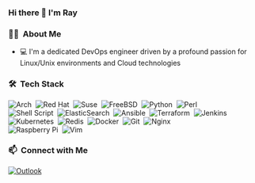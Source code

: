 ### Hi there 👋 I'm Ray

<!--
**chromer030/chromer030** is a ✨ _special_ ✨ repository because its `README.md` (this file) appears on your GitHub profile.

Here are some ideas to get you started:

- 🔭 I’m currently working on ...
- 🌱 I’m currently learning ...
- 👯 I’m looking to collaborate on ...
- 🤔 I’m looking for help with ...
- 💬 Ask me about ...
- 📫 How to reach me: ...
- 😄 Pronouns: ...
- ⚡ Fun fact: ...
-->

### 👨🏻‍ &nbsp;About Me
- 💻 I'm a dedicated DevOps engineer driven by a profound passion for Linux/Unix environments and Cloud technologies

### 🛠 &nbsp;Tech Stack
![Arch](https://img.shields.io/badge/Arch%20Linux-1793D1?logo=arch-linux&logoColor=fff&style=flat)&nbsp;
![Red Hat](https://img.shields.io/badge/Red%20Hat-EE0000?style=flat&logo=redhat&logoColor=white)&nbsp;
![Suse](https://img.shields.io/badge/SUSE-0C322C?style=flat&logo=SUSE&logoColor=white)&nbsp; 
![FreeBSD](https://img.shields.io/badge/-FreeBSD-%23870000?style=flat&logo=freebsd&logoColor=white)&nbsp; 
![Python](https://img.shields.io/badge/python-3670A0?style=flat&logo=python&logoColor=ffdd54)&nbsp;
![Perl](https://img.shields.io/badge/perl-%2339457E.svg?style=flat&logo=perl&logoColor=white)&nbsp;\
![Shell Script](https://img.shields.io/badge/shell_script-%23121011.svg?style=flat&logo=gnu-bash&logoColor=white)&nbsp;
![ElasticSearch](https://img.shields.io/badge/-ElasticSearch-005571?style=flat&logo=elasticsearch)&nbsp;
![Ansible](https://img.shields.io/badge/ansible-%231A1918.svg?style=flat&logo=ansible&logoColor=white)&nbsp;
![Terraform](https://img.shields.io/badge/terraform-%235835CC.svg?style=flat&logo=terraform&logoColor=white)&nbsp;
![Jenkins](https://img.shields.io/badge/jenkins-%232C5263.svg?style=flat&logo=jenkins&logoColor=white)&nbsp;\
![Kubernetes](https://img.shields.io/badge/kubernetes-%23326ce5.svg?style=flat&logo=kubernetes&logoColor=white)&nbsp;
![Redis](https://img.shields.io/badge/redis-%23DD0031.svg?style=flat&logo=redis&logoColor=white)&nbsp;
![Docker](https://img.shields.io/badge/docker-%230db7ed.svg?style=flat&logo=docker&logoColor=white)&nbsp;
![Git](https://img.shields.io/badge/git-%23F05033.svg?style=flat&logo=git&logoColor=white)&nbsp;
![Nginx](https://img.shields.io/badge/nginx-%23009639.svg?style=flat&logo=nginx&logoColor=white)&nbsp;\
![Raspberry Pi](https://img.shields.io/badge/-RaspberryPi-C51A4A?style=flat&logo=Raspberry-Pi)&nbsp;
![Vim](https://img.shields.io/badge/VIM-%2311AB00.svg?style=flat&logo=vim&logoColor=white)&nbsp;


### 📫 &nbsp;Connect with Me
[![Outlook](https://img.shields.io/badge/rmoghadam@outlook.de-0078D4?style=flat&logo=microsoft-outlook&logoColor=white)](mailto:rmoghadam@outlook.de)

